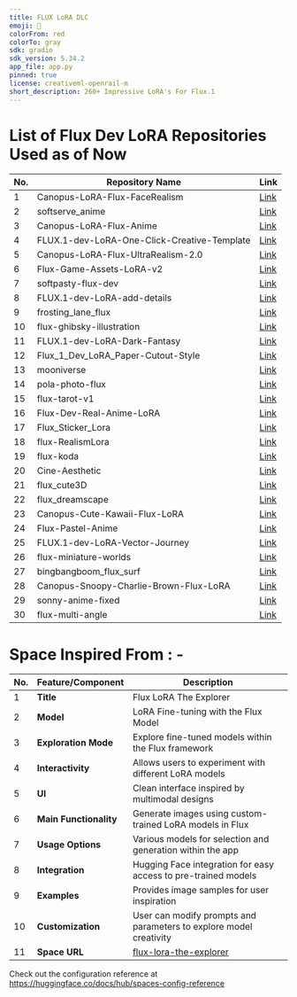```yaml
---
title: FLUX LoRA DLC
emoji: 🥳
colorFrom: red
colorTo: gray
sdk: gradio
sdk_version: 5.34.2
app_file: app.py
pinned: true
license: creativeml-openrail-m
short_description: 260+ Impressive LoRA's For Flux.1
---
```


# List of Flux Dev LoRA Repositories Used as of Now 

| No. | Repository Name | Link |
| --- | --------------- | ---- |
| 1   | Canopus-LoRA-Flux-FaceRealism | [Link](https://huggingface.co/prithivMLmods/Canopus-LoRA-Flux-FaceRealism) |
| 2   | softserve_anime | [Link](https://huggingface.co/alvdansen/softserve_anime) |
| 3   | Canopus-LoRA-Flux-Anime | [Link](https://huggingface.co/prithivMLmods/Canopus-LoRA-Flux-Anime) |
| 4   | FLUX.1-dev-LoRA-One-Click-Creative-Template | [Link](https://huggingface.co/Shakker-Labs/FLUX.1-dev-LoRA-One-Click-Creative-Template) |
| 5   | Canopus-LoRA-Flux-UltraRealism-2.0 | [Link](https://huggingface.co/prithivMLmods/Canopus-LoRA-Flux-UltraRealism-2.0) |
| 6   | Flux-Game-Assets-LoRA-v2 | [Link](https://huggingface.co/gokaygokay/Flux-Game-Assets-LoRA-v2) |
| 7   | softpasty-flux-dev | [Link](https://huggingface.co/alvdansen/softpasty-flux-dev) |
| 8   | FLUX.1-dev-LoRA-add-details | [Link](https://huggingface.co/Shakker-Labs/FLUX.1-dev-LoRA-add-details) |
| 9   | frosting_lane_flux | [Link](https://huggingface.co/alvdansen/frosting_lane_flux) |
| 10  | flux-ghibsky-illustration | [Link](https://huggingface.co/aleksa-codes/flux-ghibsky-illustration) |
| 11  | FLUX.1-dev-LoRA-Dark-Fantasy | [Link](https://huggingface.co/Shakker-Labs/FLUX.1-dev-LoRA-Dark-Fantasy) |
| 12  | Flux_1_Dev_LoRA_Paper-Cutout-Style | [Link](https://huggingface.co/Norod78/Flux_1_Dev_LoRA_Paper-Cutout-Style) |
| 13  | mooniverse | [Link](https://huggingface.co/alvdansen/mooniverse) |
| 14  | pola-photo-flux | [Link](https://huggingface.co/alvdansen/pola-photo-flux) |
| 15  | flux-tarot-v1 | [Link](https://huggingface.co/multimodalart/flux-tarot-v1) |
| 16  | Flux-Dev-Real-Anime-LoRA | [Link](https://huggingface.co/prithivMLmods/Flux-Dev-Real-Anime-LoRA) |
| 17  | Flux_Sticker_Lora | [Link](https://huggingface.co/diabolic6045/Flux_Sticker_Lora) |
| 18  | flux-RealismLora | [Link](https://huggingface.co/XLabs-AI/flux-RealismLora) |
| 19  | flux-koda | [Link](https://huggingface.co/alvdansen/flux-koda) |
| 20  | Cine-Aesthetic | [Link](https://huggingface.co/mgwr/Cine-Aesthetic) |
| 21  | flux_cute3D | [Link](https://huggingface.co/SebastianBodza/flux_cute3D) |
| 22  | flux_dreamscape | [Link](https://huggingface.co/bingbangboom/flux_dreamscape) |
| 23  | Canopus-Cute-Kawaii-Flux-LoRA | [Link](https://huggingface.co/prithivMLmods/Canopus-Cute-Kawaii-Flux-LoRA) |
| 24  | Flux-Pastel-Anime | [Link](https://huggingface.co/Raelina/Flux-Pastel-Anime) |
| 25  | FLUX.1-dev-LoRA-Vector-Journey | [Link](https://huggingface.co/Shakker-Labs/FLUX.1-dev-LoRA-Vector-Journey) |
| 26  | flux-miniature-worlds | [Link](https://huggingface.co/bingbangboom/flux-miniature-worlds) |
| 27  | bingbangboom_flux_surf | [Link](https://huggingface.co/glif-loradex-trainer/bingbangboom_flux_surf) |
| 28  | Canopus-Snoopy-Charlie-Brown-Flux-LoRA | [Link](https://huggingface.co/prithivMLmods/Canopus-Snoopy-Charlie-Brown-Flux-LoRA) |
| 29  | sonny-anime-fixed | [Link](https://huggingface.co/alvdansen/sonny-anime-fixed) |
| 30  | flux-multi-angle | [Link](https://huggingface.co/davisbro/flux-multi-angle) |

# Space Inspired From : -

| No. | Feature/Component | Description |
| --- | ----------------- | ----------- |
| 1   | **Title**          | Flux LoRA The Explorer |
| 2   | **Model**          | LoRA Fine-tuning with the Flux Model |
| 3   | **Exploration Mode** | Explore fine-tuned models within the Flux framework |
| 4   | **Interactivity**  | Allows users to experiment with different LoRA models |
| 5   | **UI**             | Clean interface inspired by multimodal designs |
| 6   | **Main Functionality** | Generate images using custom-trained LoRA models in Flux |
| 7   | **Usage Options**  | Various models for selection and generation within the app |
| 8   | **Integration**    | Hugging Face integration for easy access to pre-trained models |
| 9   | **Examples**       | Provides image samples for user inspiration |
| 10  | **Customization**  | User can modify prompts and parameters to explore model creativity |
| 11  | **Space URL**      | [flux-lora-the-explorer](https://huggingface.co/spaces/multimodalart/flux-lora-the-explorer) |

Check out the configuration reference at https://huggingface.co/docs/hub/spaces-config-reference